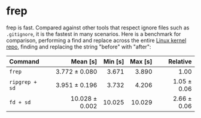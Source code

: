 # frep

frep is fast. Compared against other tools that respect ignore files such as `.gitignore`, it is the fastest in many scenarios. Here is a benchmark for comparison, performing a find and replace across the entire [Linux kernel repo](https://github.com/torvalds/linux), finding and replacing the string "before" with "after":

<!-- BENCHMARK START -->
| Command | Mean [s] | Min [s] | Max [s] | Relative |
|:---|---:|---:|---:|---:|
| `frep` | 3.772 ± 0.080 | 3.671 | 3.890 | 1.00 |
| `ripgrep + sd` | 3.951 ± 0.196 | 3.732 | 4.206 | 1.05 ± 0.06 |
| `fd + sd` | 10.028 ± 0.002 | 10.025 | 10.029 | 2.66 ± 0.06 |

<!-- BENCHMARK END -->
